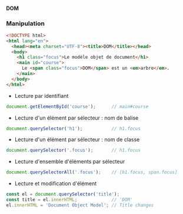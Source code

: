 #### DOM
### Manipulation


<div data-external-example="code/dom-simple-example/index.html"></div>

```html fix
<!DOCTYPE html>
<html lang="en">
  <head><meta charset="UTF-8"><title>DOM</title></head>
  <body>
    <h1 class="focus">Le modèle objet de document</h1>
    <main id="course">
      Le <span class="focus">DOM</span> est un <em>arbre</em>.
    </main>
  </body>
</html>
```

<div class="r-stack">

<div class="fragment fade-in-then-out" data-fragment-index="1">

* Lecture par identifiant

```javascript fix
document.getElementById('course');      // main#course
```

</div>

<div class="fragment fade-in-then-out" data-fragment-index="2">

* Lecture d'un élément par sélecteur : nom de balise

```javascript fix
document.querySelector('h1');           // h1.focus
```

</div>

<div class="fragment fade-in-then-out">

* Lecture d'un élément par sélecteur : nom de classe

```javascript fix
document.querySelector('.focus');       // h1.focus
```

</div>

<div class="fragment fade-in-then-out">

* Lecture d'ensemble d'éléments par sélecteur

```javascript fix
document.querySelectorAll('.focus');    // [h1.focus, span.focus]
```

</div>

<div class="fragment">

* Lecture et modification d'élément

```javascript fix
const el = document.querySelector('title');
const title = el.innerHTML;             // 'DOM'
el.innerHTML = 'Document Object Model'; // Title changes
```

</div>

</div>
